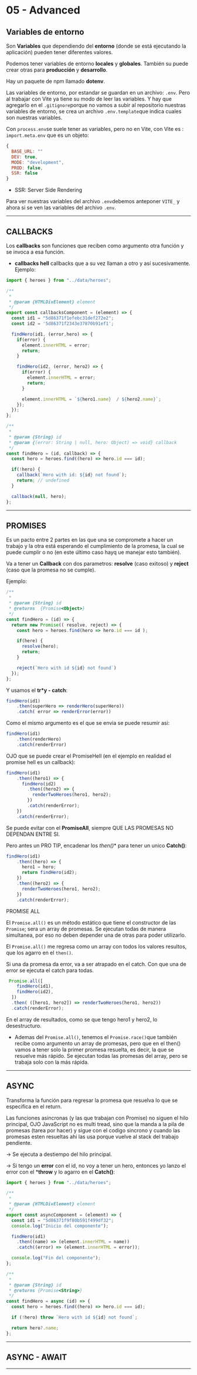 # 05 - Advanced

## Variables de entorno

Son **Variables** que dependiendo del **entorno** (donde se está ejecutando la aplicación) pueden tener diferentes valores.

Podemos tener variables de entorno **locales** y **globales**. También su puede crear otras para **producción** y **desarrollo**.

Hay un paquete de npm llamado **dotenv**.

Las variables de entorno, por estandar se guardan en un archivo: `.env`. Pero al trabajar con Vite ya tiene su modo de leer las variables. Y hay que agregarlo en el `.gitignore`porque no vamos a subir al repositorio nuestras variables de entorno, se crea un archivo `.env.template`que indica cuales son nuestras variables.

Con `process.env`se suele tener as variables, pero no en Vite, con Vite es : `import.meta.env` que es un objeto:

```JavaScript
{
  BASE_URL: ""
  DEV: true,
  MODE: "development",
  PROD: false,
  SSR: false
}
```

- SSR: Server Side Rendering

Para ver nuestras variables del archivo `.env`debemos anteponer `VITE_` y ahora si se ven las variables del archivo `.env`.

---

## CALLBACKS

Los **callbacks** son funciones que reciben como argumento otra función y se invoca a esa función.

- **callbacks hell** callbacks que a su vez llaman a otro y así sucesivamente. Ejemplo:

```JavaScript
import { heroes } from "../data/heroes";

/**
 *
 * @param {HTMLDivElement} element
 */
export const callbacksComponent = (element) => {
  const id1 = "5d86371f1efebc31def272e2";
  const id2 = '5d86371f2343e37870b91ef1';

  findHero(id1, (error,hero) => {
    if(error) {
      element.innerHTML = error;
      return;
    }

    findHero(id2, (error, hero2) => {
      if(error) {
        element.innerHTML = error;
        return;
      }

      element.innerHTML = `${hero1.name}  / ${hero2.name}`;
    });
  });
};

/**
 *
 * @param {String} id
 * @param {(error: String | null, hero: Object) => void} callback
 */
const findHero = (id, callback) => {
  const hero = heroes.find((hero) => hero.id === id);

  if(!hero) {
    callback(`Hero with id: ${id} not found`);
    return; // undefined
  }

  callback(null, hero);
};
```

---

## PROMISES

Es un pacto entre 2 partes en las que una se compromete a hacer un trabajo y la otra está esperando el cumplimiento de la promesa, la cual se puede cumplir o no (en este último caso hayq ue manejar esto también).

Va a tener un **Callback** con dos parametros: **resolve** (caso exitoso) y **reject** (caso que la promesa no se cumple).

Ejemplo:

```JavaScript
/**
 * 
 * @param {String} id 
 * @returns  {Promise<Object>}
 */
const findHero = (id) => {
  return new Promise(( resolve, reject) => {
    const hero = heroes.find(hero => hero.id === id );

    if(here) {
      resolve(hero);
      return;
    }

    reject(`Hero with id ${id} not found`)
  });
};
```


Y usamos el **tr*y - catch**:

```JavaScript
findHero(id1)
    .then(superHero => renderHero(superHero))
    .catch( error => renderError(error))
```

Como el mismo argumento es el que se envia se puede resumir asi:


```JavaScript
findHero(id1)
    .then(renderHero)
    .catch(renderError)
```

OJO que se puede crear el PromiseHell (en el ejemplo en realidad el promise hell es un callback):

```JavaScript
findHero(id1)
    .then((hero1) => {
      findHero(id2)
        .then((hero2) => {
          renderTwoHeroes(hero1, hero2);
        })
        .catch(renderError);
    })
    .catch(renderError);
```
    
Se puede evitar con el **PromiseAll**, siempre QUE LAS PROMESAS NO DEPENDAN ENTRE SI.

Pero antes un PRO TIP, encadenar los *then()** para tener un unico **Catch()**:

```JavaScript
findHero(id1)
    .then((hero) => {
      hero1 = hero;
      return findHero(id2);
    })
    .then((hero2) => {
      renderTwoHeroes(hero1, hero2);
    })
    .catch(renderError);
```

PROMISE ALL

El `Promise.all()` es un método estático que tiene el constructor de las `Promise`; sera un array de promesas. Se ejecutan todas de manera simultanea, por eso no deben depender una de otras para poder utilizarlo.

El `Promise.all()` me regresa como un array con todos los valores resultos, que los agarro en el `then()`.

Si una da promesa da error, va a ser atrapado en el catch. Con que una de error se ejecuta el catch para todas.
    
```JavaScript
 Promise.all([
    findHero(id1),
    findHero(id2),
  ])
  .then( ([hero1, hero2]) => renderTwoHeroes(hero1, hero2))
  .catch(renderError);
```

En el array de resultados, como se que tengo hero1 y hero2, lo desestructuro.

- Ademas del `Promise.all()`, tenemos el `Promise.race()`que también recibe como argumento un array de promesas, pero que en el then() vamos a tener solo la primer promesa resuelta, es decir, la que se resuelve más rápido. Se ejecutan todas las promesas del array, pero se trabaja solo con la más rápida.

---

## ASYNC

Transforma la función para regresar la promesa que resuelva lo que se especifica en el return.

Las funciones asincronas (y las que trabajan con Promise) no siguen el hilo principal, OJO JavaScript no es multi tread, sino que la manda a la pila de promesas (tarea por hacer) y sigue con el codigo sincrono y cuando las promesas esten resueltas ahi las usa porque vuelve al stack del trabajo pendiente.

-> Se ejecuta a destiempo del hilo principal.


-> Si tengo un **error** con el id, no voy a tener un hero, entonces yo lanzo el error con el ***throw** y lo agarro en el **Catch()**:

```JavaScript
import { heroes } from "../data/heroes";

/**
 *
 * @param {HTMLDivElement} element
 */
export const asyncComponent = (element) => {
  const id1 = "5d86371f9f80b591f499df32";
  console.log("Inicio del componente");

  findHero(id1)
    .then((name) => (element.innerHTML = name))
    .catch((error) => (element.innerHTML = error));

  console.log("Fin del componente");
};

/**
 *
 * @param {String} id
 * @returns {Promise<String>}
 */
const findHero = async (id) => {
  const hero = heroes.find((hero) => hero.id === id);

  if (!hero) throw `Hero with id ${id} not found`;

  return hero?.name;
};
```

---

## ASYNC - AWAIT

---